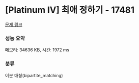 # [Platinum IV] 최애 정하기 - 17481 

[문제 링크](https://www.acmicpc.net/problem/17481) 

### 성능 요약

메모리: 34636 KB, 시간: 1972 ms

### 분류

이분 매칭(bipartite_matching)


